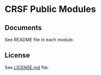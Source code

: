 # CRSF Public Modules

## Documents
See README file in each module.

## License
See [LICENSE.md](LICENSE.md) file.
